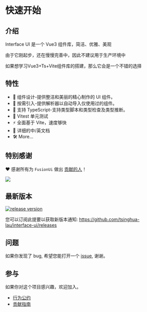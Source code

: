 # 快速开始

## 介绍

Interface UI 是一个 Vue3 组件库，简洁、优雅、美观

由于它刚起步，还在慢慢完善中，因此不建议用于生产环境中

如果想学习Vue3+Ts+Vite组件库的搭建，那么它会是一个不错的选择

## 特性

- 🧜 组件设计-提供整洁和美丽的精心制作的 UI 组件。
- 🎡 按需引入-提供解析器以自动导入仅使用过的组件。
- 💪 支持 TypeScript-支持类型脚本和类型检查及类型推断。
- 🧪 Vitest 单元测试
- ⚡️ 全面基于 Vite，速度够快
- 📃 详细的中/英文档
- 🛠  More...

## 特别感谢

❤️ 感谢所有为 ```FusionUi``` 做出 [贡献的人](https://github.com/tsinghua-lau/interface-ui/graphs/contributors)！

<a href="https://github.com/tsinghua-lau/interface-ui/graphs/contributors">
  <img src="https://contrib.rocks/image?repo=tsinghua-lau/interface-ui" />
</a>


## 最新版本

[![release version](https://img.shields.io/npm/v/interface-ui.svg?label=FusionUi&color=blue)](https://www.npmjs.com/package/interface-ui)


您可以订阅此提要以获取新版本通知: https://github.com/tsinghua-lau/interface-ui/releases

## 问题

如果你发现了 bug, 希望您能打开一个 [issue](https://github.com/tsinghua-lau/interface-ui/issues), 谢谢。

## 参与

如果你对这个项目感兴趣，欢迎加入。

- [行为公约](https://github.com/tsinghua-lau/interface-ui/blob/master/CODE_OF_CONDUCT.md)
- [贡献指南](https://github.com/tsinghua-lau/interface-ui/blob/master/CONTRIBUTING.zh-CN.md)
